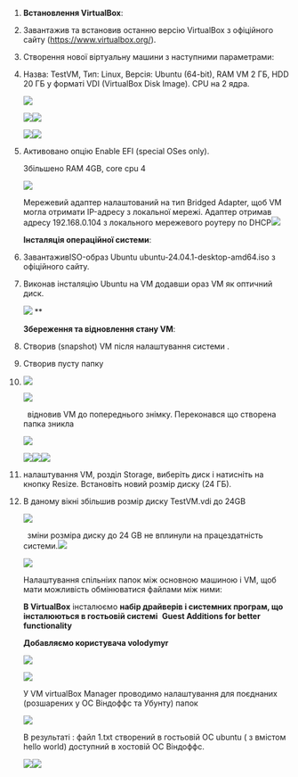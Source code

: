 ﻿1. **Встановлення VirtualBox**:
1. Завантажив та встановив останню версію VirtualBox з офіційного сайту (<https://www.virtualbox.org/>).
1. Створення  нової віртуальну машини з наступними параметрами:
1. Назва: TestVM, Тип: Linux, Версія: Ubuntu (64-bit), RAM VM 2 ГБ, HDD 20 ГБ у форматі VDI (VirtualBox Disk Image). CPU на 2 ядра.

   ![](Aspose.Words.1b25c81c-2c0d-4204-8b97-2164e2be9b9a.001.png)

   ![](Aspose.Words.1b25c81c-2c0d-4204-8b97-2164e2be9b9a.002.png)![](Aspose.Words.1b25c81c-2c0d-4204-8b97-2164e2be9b9a.003.png)


   ![](Aspose.Words.1b25c81c-2c0d-4204-8b97-2164e2be9b9a.004.png)![](Aspose.Words.1b25c81c-2c0d-4204-8b97-2164e2be9b9a.005.png)

1. Активовано опцію Enable EFI (special OSes only).

   Збільшено RAM 4GB, core cpu 4

   ![](Aspose.Words.1b25c81c-2c0d-4204-8b97-2164e2be9b9a.006.png)


   Мережевий адаптер налаштований на тип Bridged Adapter, щоб VM могла отримати IP-адресу з локальної мережі. Адаптер отримав адресу 192.168.0.104 з локального мережевого роутеру по DHCP![](Aspose.Words.1b25c81c-2c0d-4204-8b97-2164e2be9b9a.007.png)








   **Інсталяція операційної системи**:

1. ЗавантаживISO-образ Ubuntu ubuntu-24.04.1-desktop-amd64.iso з офіційного сайту.
1. Виконав інсталяцію Ubuntu на VM додавши ораз VM як оптичний диск.

   ![](Aspose.Words.1b25c81c-2c0d-4204-8b97-2164e2be9b9a.008.png)
   **


   **Збереження та відновлення стану VM**:

1. Створив (snapshot) VM після налаштування системи .
1. Створив пусту папку
1. ![](Aspose.Words.1b25c81c-2c0d-4204-8b97-2164e2be9b9a.009.png)

   ![](Aspose.Words.1b25c81c-2c0d-4204-8b97-2164e2be9b9a.010.png)




   ` `відновив VM до попереднього знімку. Переконався що створена папка зникла

   ![](Aspose.Words.1b25c81c-2c0d-4204-8b97-2164e2be9b9a.011.png)

   ![](Aspose.Words.1b25c81c-2c0d-4204-8b97-2164e2be9b9a.012.png)![](Aspose.Words.1b25c81c-2c0d-4204-8b97-2164e2be9b9a.013.png)![](Aspose.Words.1b25c81c-2c0d-4204-8b97-2164e2be9b9a.014.png)


1. налаштування VM,  розділ Storage, виберіть диск і натисніть на кнопку Resize. Встановіть новий розмір диску (24 ГБ).

1. В даному вікні збільшив розмір диску TestVM.vdi до 24GB

   ![](Aspose.Words.1b25c81c-2c0d-4204-8b97-2164e2be9b9a.015.png)

   ` `зміни розміра диску до 24 GB  не вплинули на працездатність системи.![](Aspose.Words.1b25c81c-2c0d-4204-8b97-2164e2be9b9a.016.png)


   ![](Aspose.Words.1b25c81c-2c0d-4204-8b97-2164e2be9b9a.017.png)









   Налаштування спільніих папок між основною машиною і VM, щоб мати можливість обмінюватися файлами між ними:

   **В VirtualBox**  інсталюємо  **набір драйверів і системних програм, що інсталюються в гостьовій системі**  **Guest Additions for better functionality**

   **Добавляємо користувача volodymyr** 

   ![](Aspose.Words.1b25c81c-2c0d-4204-8b97-2164e2be9b9a.018.png)



   ![](Aspose.Words.1b25c81c-2c0d-4204-8b97-2164e2be9b9a.019.png)

   У VM virtualBox Manager проводимо налаштування для поєднаних (розшарених у ОС Віндоффс та Убунту) папок

   ![](Aspose.Words.1b25c81c-2c0d-4204-8b97-2164e2be9b9a.020.png)



   В результаті : файл 1.txt створений в гостьовій ОС ubuntu ( з вмістом hello world) доступний в хостовій ОС Віндоффс.

   ![](Aspose.Words.1b25c81c-2c0d-4204-8b97-2164e2be9b9a.021.png)![](Aspose.Words.1b25c81c-2c0d-4204-8b97-2164e2be9b9a.022.png)
